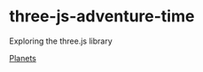 three-js-adventure-time
=======================

Exploring the three.js library

[Planets](http://planetpixelemporium.com/sun.html)
